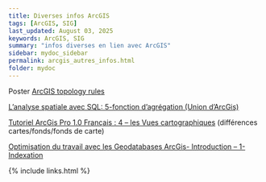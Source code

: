 ```yaml
---
title: Diverses infos ArcGIS
tags: [ArcGIS, SIG]
last_updated: August 03, 2025
keywords: ArcGIS, SIG
summary: "infos diverses en lien avec ArcGIS"
sidebar: mydoc_sidebar
permalink: arcgis_autres_infos.html
folder: mydoc
---
```


Poster [ArcGIS topology rules](https://help.arcgis.com/fr/arcgisdesktop/10.0/help/001t/pdf/topology_rules_poster.pdf)

[L’analyse spatiale avec SQL: 5-fonction d’agrégation (Union d’ArcGis)](https://www.sigterritoires.fr/index.php/lanalyse-spatiale-avec-sql-5-fonction-dagregation-union-darcgis/)

[Tutoriel ArcGis Pro 1.0 Français : 4 – les Vues cartographiques](https://www.sigterritoires.fr/index.php/tutoriel-arcgis-pro-1-0-francais-4-les-vues-cartographiques/) (différences cartes/fonds/fonds de carte)

[Optimisation du travail avec les Geodatabases ArcGis- Introduction – 1-Indexation](https://www.sigterritoires.fr/index.php/optimisation-du-travail-avec-les-geodatabases-arcgis-introduction-1-indexation/)


{% include links.html %}

